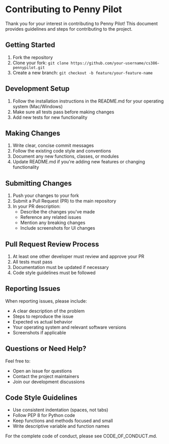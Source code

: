 # Contributing to Penny Pilot

Thank you for your interest in contributing to Penny Pilot! This document provides guidelines and steps for contributing to the project.

## Getting Started

1. Fork the repository
2. Clone your fork: `git clone https://github.com/your-username/cs386-pennypilot.git`
3. Create a new branch: `git checkout -b feature/your-feature-name`

## Development Setup

1. Follow the installation instructions in the README.md for your operating system (Mac/Windows)
2. Make sure all tests pass before making changes
3. Add new tests for new functionality

## Making Changes

1. Write clear, concise commit messages
2. Follow the existing code style and conventions
3. Document any new functions, classes, or modules
4. Update README.md if you're adding new features or changing functionality

## Submitting Changes

1. Push your changes to your fork
2. Submit a Pull Request (PR) to the main repository
3. In your PR description:
   - Describe the changes you've made
   - Reference any related issues
   - Mention any breaking changes
   - Include screenshots for UI changes

## Pull Request Review Process

1. At least one other developer must review and approve your PR
2. All tests must pass
3. Documentation must be updated if necessary
4. Code style guidelines must be followed

## Reporting Issues

When reporting issues, please include:
- A clear description of the problem
- Steps to reproduce the issue
- Expected vs actual behavior
- Your operating system and relevant software versions
- Screenshots if applicable

## Questions or Need Help?

Feel free to:
- Open an issue for questions
- Contact the project maintainers
- Join our development discussions

## Code Style Guidelines

- Use consistent indentation (spaces, not tabs)
- Follow PEP 8 for Python code
- Keep functions and methods focused and small
- Write descriptive variable and function names

For the complete code of conduct, please see CODE_OF_CONDUCT.md.